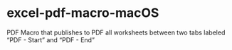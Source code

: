 # excel-pdf-macro-macOS
PDF Macro that publishes to PDF all worksheets between two tabs labeled “PDF - Start” and “PDF - End”
